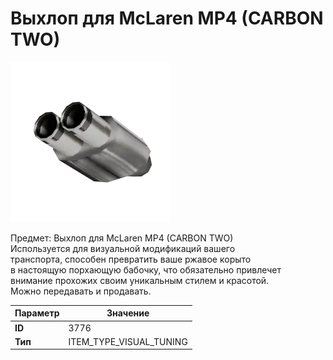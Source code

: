 # Выхлоп для McLaren MP4 (CARBON TWO)

![Item Image](../img/3776.webp?raw=true)

Предмет: Выхлоп для McLaren MP4 (CARBON TWO)<br>Используется для визуальной модификаций вашего<br>транспорта, способен превратить ваше ржавое корыто<br>в настоящую порхающую бабочку, что обязательно привлечет<br>внимание прохожих своим уникальным стилем и красотой.<br>Можно передавать и продавать.


| Параметр | Значение |
|----------|----------|
| **ID** | 3776 |
| **Тип** | ITEM_TYPE_VISUAL_TUNING |

